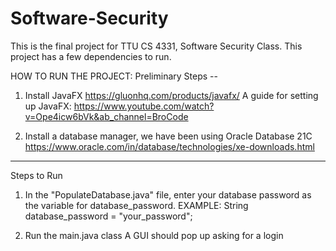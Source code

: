 # Software-Security

This is the final project for TTU CS 4331, Software Security Class. 
This project has a few dependencies to run.

HOW TO RUN THE PROJECT: 
Preliminary Steps -- 
  1. Install JavaFX
      https://gluonhq.com/products/javafx/
      A guide for setting up JavaFX:
      https://www.youtube.com/watch?v=Ope4icw6bVk&ab_channel=BroCode
      
  2. Install a database manager, we have been using Oracle Database 21C 
      https://www.oracle.com/in/database/technologies/xe-downloads.html
      
      
--------------------------------------------------------------------------------
Steps to Run
  1. In the "PopulateDatabase.java" file, enter your database password as the variable 
      for database_password. 
      EXAMPLE:
        String database_password = "your_password";
        
 2. Run the main.java class
      A GUI should pop up asking for a login 
